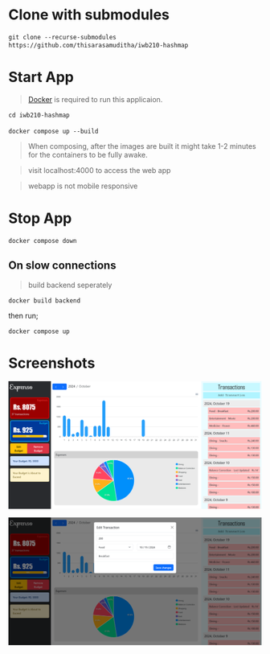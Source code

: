 # Clone with submodules

```
git clone --recurse-submodules https://github.com/thisarasamuditha/iwb210-hashmap
```

# Start App

> [Docker](https://www.docker.com/) is required to run this applicaion.

```
cd iwb210-hashmap

docker compose up --build
```

> When composing, after the images are built it might take 1-2 minutes for the containers to be fully awake.

> visit localhost:4000 to access the web app

> webapp is not mobile responsive

# Stop App

```
docker compose down
```

## On slow connections

> build backend seperately

```
docker build backend
```

then run;

```
docker compose up
```

# Screenshots

![dashboard](screenshots/shot-dashboard.png)

![add-edit-modal](screenshots/shot-add-edit.png)
